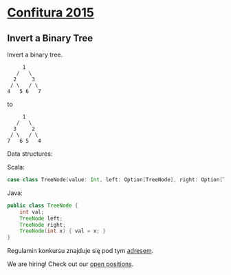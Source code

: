 # [Confitura 2015](http://tech.viacom.com/warsawsdc/confitura2015/)
## Invert a Binary Tree

Invert a binary tree.

```
     1
   /   \
  2     3
 / \   / \
4   5 6   7
```
to
```
     1
   /   \
  3     2
 / \   / \
7   6 5   4
```

Data structures:

Scala:
```scala
case class TreeNode(value: Int, left: Option[TreeNode], right: Option[TreeNode])
```

Java:
```java
public class TreeNode {
    int val;
    TreeNode left;
    TreeNode right;
    TreeNode(int x) { val = x; }
}
```

Regulamin konkursu znajduje się pod tym [adresem](http://tech.viacom.com/warsawsdc/confitura2015/).

We are hiring! Check out our [open positions](http://tech.viacom.com/careers/).
